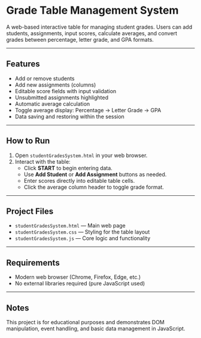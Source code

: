 # Grade Table Management System

A web-based interactive table for managing student grades. Users can add students, assignments, input scores, calculate averages, and convert grades between percentage, letter grade, and GPA formats.

---

## Features

- Add or remove students  
- Add new assignments (columns)  
- Editable score fields with input validation  
- Unsubmitted assignments highlighted  
- Automatic average calculation  
- Toggle average display: Percentage → Letter Grade → GPA  
- Data saving and restoring within the session  

---

## How to Run

1. Open `studentGradesSystem.html` in your web browser.  
2. Interact with the table:  
   - Click **START** to begin entering data.  
   - Use **Add Student** or **Add Assignment** buttons as needed.  
   - Enter scores directly into editable table cells.  
   - Click the average column header to toggle grade format.  

---

## Project Files

- `studentGradesSystem.html` — Main web page  
- `studentGradesSystem.css` — Styling for the table layout  
- `studentGradesSystem.js` — Core logic and functionality  

---

## Requirements

- Modern web browser (Chrome, Firefox, Edge, etc.)  
- No external libraries required (pure JavaScript used)  

---

## Notes

This project is for educational purposes and demonstrates DOM manipulation, event handling, and basic data management in JavaScript.
